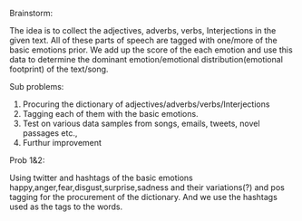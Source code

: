 Brainstorm:

The idea is to collect the adjectives, adverbs, verbs, Interjections in the given text. All of these parts of speech are tagged with one/more of the basic emotions prior. We add up the score of the each emotion and use this data to determine the dominant emotion/emotional distribution(emotional footprint) of the text/song.

Sub problems:
1) Procuring the dictionary of adjectives/adverbs/verbs/Interjections
2) Tagging each of them with the basic emotions.
3) Test on various data samples from songs, emails, tweets, novel passages etc.,
4) Furthur improvement 

Prob 1&2:

Using twitter and hashtags of the basic emotions happy,anger,fear,disgust,surprise,sadness and their variations(?) and pos tagging for the procurement of the dictionary. And we use the hashtags used as the tags to the words.
